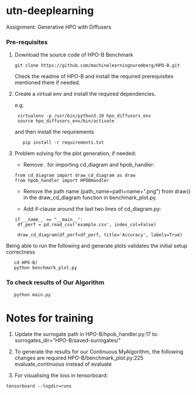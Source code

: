 # utn-deeplearning
Assignment: Generative HPO with Diffusers

### Pre-requisites

1. Download the source code of HPO-B Benchmark
    ```shell
    git clone https://github.com/machinelearningnuremberg/HPO-B.git
    ```
    Check the readme of HPO-B and install the required prerequisites mentioned there if needed.

2. Create a virtual env and install the required dependencies.
   
   e.g.
   ```shell
    virtualenv -p /usr/bin/python3.10 hpo_diffusors_env
    source hpo_diffusors_env/bin/activate
    ```
   and then install the requirements
   ```shell
      pip install -r requirements.txt
   ```

3. Problem solving for the plot generation, if needed:
   - Remove . for importing cd_diagram and hpob_handler:
   ```code
   from cd_diagram import draw_cd_diagram as draw
   from hpob_handler import HPOBHandler
   ```
   - Remove the path name (path_name=path+name+".png") from draw() in the draw_cd_diagram function in benchmark_plot.py.

   - Add if-clause around the last two lines of cd_diagram.py:
   ```code
   if __name__ == "__main__":
    df_perf = pd.read_csv('example.csv', index_col=False)

    draw_cd_diagram(df_perf=df_perf, title='Accuracy', labels=True)
    ```

Being able to run the following and generate plots validates the initial setup correctness
```shell
   cd HPO-B/
   python benchmark_plot.py
```
### To check results of Our Algorithm 

```python
   python main.py
```

# Notes for training
1. Update the surrogate path in HPO-B/hpob_handler.py:17 to:
surrogates_dir="HPO-B/saved-surrogates/"

2. To generate the results for our Continuous MyAlgorithm, the following changes are required
HPO-B/benchmark_plot.py:225
evaluate_continuous instead of evaluate

3. For visualising the loss in tensorboard:
```shell
tensorboard --logdir=runs
```